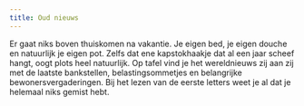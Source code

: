 ```yaml
---
title: Oud nieuws
---
```

Er gaat niks boven thuiskomen na vakantie. Je eigen bed, je eigen douche en natuurlijk je eigen pot. Zelfs dat ene kapstokhaakje dat al een jaar scheef hangt, oogt plots heel natuurlijk. Op tafel vind je het wereldnieuws zij aan zij met de laatste bankstellen, belastingsommetjes en belangrijke bewonersvergaderingen. Bij het lezen van de eerste letters weet je al dat je helemaal niks gemist hebt.
